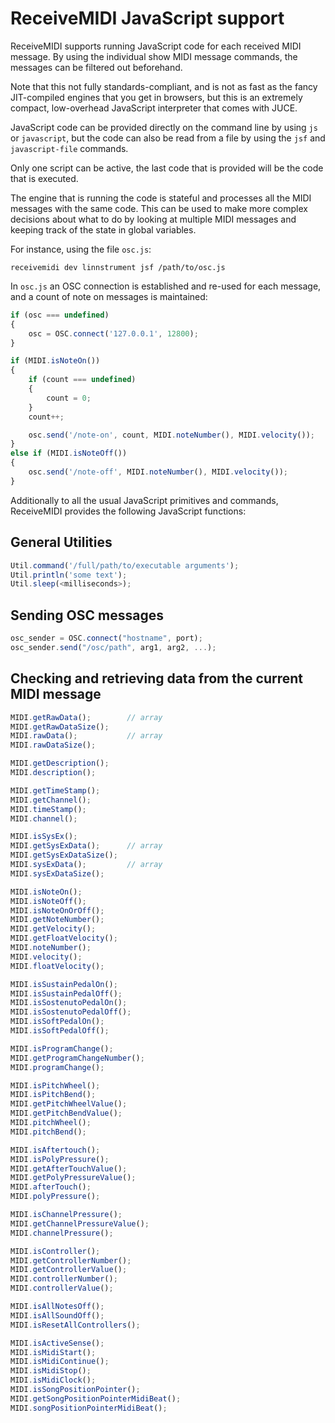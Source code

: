 # ReceiveMIDI JavaScript support

ReceiveMIDI supports running JavaScript code for each received MIDI message.
By using the individual show MIDI message commands, the messages can be filtered out beforehand.

Note that this not fully standards-compliant, and is not as fast as the fancy JIT-compiled engines that you get in browsers, but this is an extremely compact, low-overhead JavaScript interpreter that comes with JUCE.

JavaScript code can be provided directly on the command line by using `js` or `javascript`, but the code can also be read from a file by using the `jsf` and `javascript-file` commands.

Only one script can be active, the last code that is provided will be the code that is executed.

The engine that is running the code is stateful and processes all the MIDI messages with the same code. This can be used to make more complex decisions about what to do by looking at multiple MIDI messages and keeping track of the state in global variables.

For instance, using the file `osc.js`:

```
receivemidi dev linnstrument jsf /path/to/osc.js
```

In `osc.js` an OSC connection is established and re-used for each message, and a count of note on messages is maintained:

```javascript
if (osc === undefined)
{
    osc = OSC.connect('127.0.0.1', 12800);
}

if (MIDI.isNoteOn())
{ 
    if (count === undefined)
    {
        count = 0;
    }
    count++;

    osc.send('/note-on', count, MIDI.noteNumber(), MIDI.velocity());
}
else if (MIDI.isNoteOff())
{ 
    osc.send('/note-off', MIDI.noteNumber(), MIDI.velocity());
}
```

Additionally to all the usual JavaScript primitives and commands, ReceiveMIDI provides the following JavaScript functions:

## General Utilities

```javascript
Util.command('/full/path/to/executable arguments');
Util.println('some text');
Util.sleep(<milliseconds>);
```

## Sending OSC messages

```javascript
osc_sender = OSC.connect("hostname", port);
osc_sender.send("/osc/path", arg1, arg2, ...);
```

## Checking and retrieving data from the current MIDI message

```javascript
MIDI.getRawData();        // array
MIDI.getRawDataSize();
MIDI.rawData();           // array
MIDI.rawDataSize();

MIDI.getDescription();
MIDI.description();

MIDI.getTimeStamp();
MIDI.getChannel();
MIDI.timeStamp();
MIDI.channel();

MIDI.isSysEx();
MIDI.getSysExData();      // array
MIDI.getSysExDataSize();
MIDI.sysExData();         // array
MIDI.sysExDataSize();

MIDI.isNoteOn();
MIDI.isNoteOff();
MIDI.isNoteOnOrOff();
MIDI.getNoteNumber();
MIDI.getVelocity();
MIDI.getFloatVelocity();
MIDI.noteNumber();
MIDI.velocity();
MIDI.floatVelocity();

MIDI.isSustainPedalOn();
MIDI.isSustainPedalOff();
MIDI.isSostenutoPedalOn();
MIDI.isSostenutoPedalOff();
MIDI.isSoftPedalOn();
MIDI.isSoftPedalOff();

MIDI.isProgramChange();
MIDI.getProgramChangeNumber();
MIDI.programChange();

MIDI.isPitchWheel();
MIDI.isPitchBend();
MIDI.getPitchWheelValue();
MIDI.getPitchBendValue();
MIDI.pitchWheel();
MIDI.pitchBend();

MIDI.isAftertouch();
MIDI.isPolyPressure();
MIDI.getAfterTouchValue();
MIDI.getPolyPressureValue();
MIDI.afterTouch();
MIDI.polyPressure();

MIDI.isChannelPressure();
MIDI.getChannelPressureValue();
MIDI.channelPressure();

MIDI.isController();
MIDI.getControllerNumber();
MIDI.getControllerValue();
MIDI.controllerNumber();
MIDI.controllerValue();

MIDI.isAllNotesOff();
MIDI.isAllSoundOff();
MIDI.isResetAllControllers();

MIDI.isActiveSense();
MIDI.isMidiStart();
MIDI.isMidiContinue();
MIDI.isMidiStop();
MIDI.isMidiClock();
MIDI.isSongPositionPointer();
MIDI.getSongPositionPointerMidiBeat();
MIDI.songPositionPointerMidiBeat();
```